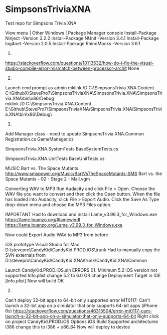 # SimpsonsTriviaXNA
Test repo for Simpsons Trivia XNA

View menu | Other Windows | Package Manager console
Install-Package Ninject -Version 3.2.2
Install-Package NUnit -Version 3.4.1
Install-Package log4net -Version 2.0.5
Install-Package RhinoMocks -Version 3.6.1

01.
https://stackoverflow.com/questions/10113532/how-do-i-fix-the-visual-studio-compile-error-mismatch-between-processor-archit
<PropertyGroup>
  <ResolveAssemblyWarnOrErrorOnTargetArchitectureMismatch>None</ResolveAssemblyWarnOrErrorOnTargetArchitectureMismatch>
</PropertyGroup>


02.
Launch cmd prompt as admin
mklink /D C:\SimpsonsTrivia.XNA.Content C:\GithubX\StevePro7\SimpsonsTriviaXNA\SimpsonsTrivia.XNA\SimpsonsTrivia.XNA\bin\x86\Debug\
mklink /D C:\SimpsonsTrivia.XNA.Content E:\Github\StevePro7\SimpsonsTriviaXNA\SimpsonsTrivia.XNA\SimpsonsTrivia.XNA\bin\x86\Debug\


03.
Add Manager class - need to update
SimpsonsTrivia.XNA.Common
Registration.cs
GameManager.cs

SimpsonsTrivia.XNA.SystemTests
BaseSystemTests.cs

SimpsonsTrivia.XNA.UnitTests
BaseUnitTests.cs


MUSIC
Bart vs. The Space Mutants
http://www.smspower.org/Music/BartVsTheSpaceMutants-SMS
Bart vs. the Space Mutants - 02 - Stage 2 - Mall.vgm


Converting WAV to MP3
Run Audacity and click File > Open.
Choose the WAV file you want to convert and then click the Open button.
When the file has loaded into Audacity, click File > Export Audio.
Click the Save As Type drop-down menu and choose the MP3 Files option.

IMPORTANT
Had to download and install Lame_v3.99.3_for_Windows.exe 
https://lame.buanzo.org/#lamewindl
https://lame.buanzo.org/Lame_v3.99.3_for_Windows.exe

Now could Export Audio WAV to MP3 from before



iOS prototype
Visual Studio for Mac
D:\stevepro\CandyKid\CandyKid.PROD.iOS\trunk
Had to manually copy the SVN externals from
D:\stevepro\CandyKid\CandyKid.XNA\trunk\CandyKid.XNA\Common

Launch CandyKid.PROD.iOS.sln
ERRORS
01.
Minimum 5.2 iOS version not supported
Info.plist
change 5.2 to 6.0
OR
change Deployment Target in IDE [Info.plist]
Now will build OK

02.
Can't deploy 32-bit apps to 64-bit only supported
error MT0117: Can't launch a 32-bit app on a simulator that only supports 64-bit apps (iPhone 6s)
https://stackoverflow.com/questions/46315504/error-mt0117-cant-launch-a-32-bit-app-on-a-simulator-that-only-supports-64-bit
Right click on project
CandyKid.PROD.iOS
Options
iOS Build
Supported architectures
i386
change this to
i386 + x86_64
Now will deploy to device